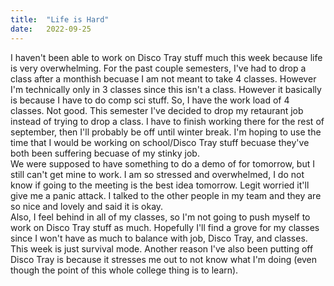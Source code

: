 ```yaml
---
title:  "Life is Hard"
date:   2022-09-25
---
```

I haven't been able to work on Disco Tray stuff much this week because life is very overwhelming. For the past couple semesters, I've had to drop a class after a monthish becuase I am not meant to take 4 classes. However I'm technically only in 3 classes since this isn't a class. However it basically is because I have to do comp sci stuff. So, I have the work load of 4 classes. Not good. This semester I've decided to drop my retaurant job instead of trying to drop a class. I have to finish working there for the rest of september, then I'll probably be off until winter break. I'm hoping to use the time that I would be working on school/Disco Tray stuff becuase they've both been suffering becuase of my stinky job.  <br />
We were supposed to have something to do a demo of for tomorrow, but I still can't get mine to work. I am so stressed and overwhelmed, I do not know if going to the meeting is the best idea tomorrow. Legit worried it'll give me a panic attack. I talked to the other people in my team and they are so nice and lovely and said it is okay.  <br />
Also, I feel behind in all of my classes, so I'm not going to push myself to work on Disco Tray stuff as much. Hopefully I'll find a grove for my classes since I won't have as much to balance with job, Disco Tray, and classes. This week is just survival mode. Another reason I've also been putting off Disco Tray is because it stresses me out to not know what I'm doing (even though the point of this whole college thing is to learn). 
